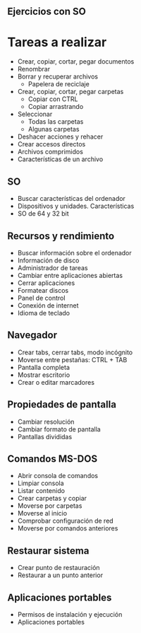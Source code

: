 ## Ejercicios con SO

# Tareas a realizar

- Crear, copiar, cortar, pegar documentos
- Renombrar
- Borrar y recuperar archivos
  - Papelera de reciclaje
- Crear, copiar, cortar, pegar carpetas
  - Copiar con CTRL
  - Copiar arrastrando
- Seleccionar
  - Todas las carpetas
  - Algunas carpetas
- Deshacer acciones y rehacer
- Crear accesos directos
- Archivos comprimidos
- Características de un archivo

## SO

- Buscar características del ordenador
- Dispositivos y unidades. Características
- SO de 64 y 32 bit

## Recursos y rendimiento

- Buscar información sobre el ordenador
- Información de disco
- Administrador de tareas
- Cambiar entre aplicaciones abiertas
- Cerrar aplicaciones
- Formatear discos
- Panel de control
- Conexión de internet
- Idioma de teclado

## Navegador

- Crear tabs, cerrar tabs, modo incógnito
- Moverse entre pestañas: CTRL + TAB
- Pantalla completa
- Mostrar escritorio
- Crear o editar marcadores

## Propiedades de pantalla

- Cambiar resolución
- Cambiar formato de pantalla
- Pantallas divididas

## Comandos MS-DOS

- Abrir consola de comandos
- Limpiar consola
- Listar contenido
- Crear carpetas y copiar
- Moverse por carpetas
- Moverse al inicio
- Comprobar configuración de red
- Moverse por comandos anteriores

## Restaurar sistema

- Crear punto de restauración
- Restaurar a un punto anterior

## Aplicaciones portables

- Permisos de instalación y ejecución
- Aplicaciones portables

